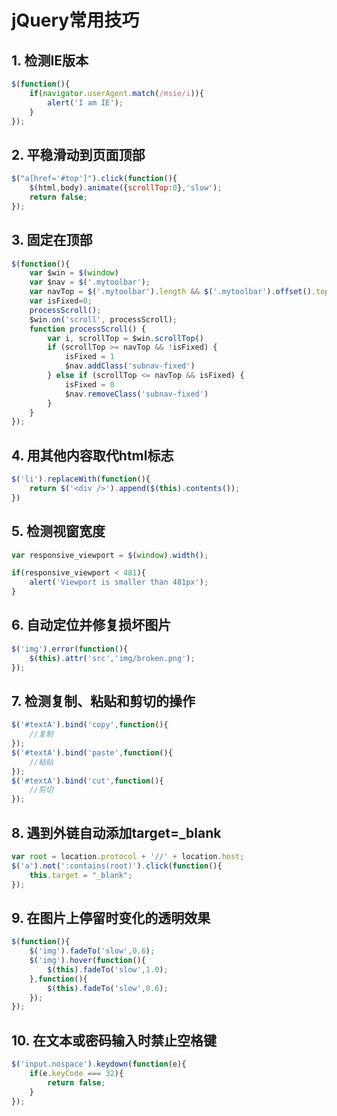 # jQuery常用技巧

## 1. 检测IE版本

```javascript
$(function(){
    if(navigator.userAgent.match(/msie/i)){
        alert('I am IE');
    }
});
```

## 2. 平稳滑动到页面顶部

```javascript
$("a[href='#top']").click(function(){
    $(html,body).animate({scrollTop:0},'slow');
    return false;
});
```

## 3. 固定在顶部

```javascript
$(function(){
    var $win = $(window)
    var $nav = $('.mytoolbar');
    var navTop = $('.mytoolbar').length && $('.mytoolbar').offset().top;
    var isFixed=0;
    processScroll();
    $win.on('scroll', processScroll);
    function processScroll() {
        var i, scrollTop = $win.scrollTop()
        if (scrollTop >= navTop && !isFixed) {
            isFixed = 1
            $nav.addClass('subnav-fixed')
        } else if (scrollTop <= navTop && isFixed) {
            isFixed = 0
            $nav.removeClass('subnav-fixed')
        }
    }
});
```

## 4. 用其他内容取代html标志

```javascript
$('li').replaceWith(function(){
    return $('<div />').append($(this).contents());
})
```

## 5. 检测视窗宽度

```javascript
var responsive_viewport = $(window).width();

if(responsive_viewport < 481){
    alert('Viewport is smaller than 481px');
}
```

## 6. 自动定位并修复损坏图片

```javascript
$('img').error(function(){
    $(this).attr('src','img/broken.png');
});
```

## 7. 检测复制、粘贴和剪切的操作

```javascript
$('#textA').bind('copy',function(){
    //复制
});
$('#textA').bind('paste',function(){
    //粘贴
});
$('#textA').bind('cut',function(){
    //剪切
});
```

## 8. 遇到外链自动添加target=_blank

```javascript
var root = location.protocol + '//' + location.host;
$('a').not(':contains(root)').click(function(){
    this.target = "_blank";
});
```

## 9. 在图片上停留时变化的透明效果

```javascript
$(function(){
    $('img').fadeTo('slow',0.6);
    $('img').hover(function(){
        $(this).fadeTo('slow',1.0);
    },function(){
        $(this).fadeTo('slow',0.6);
    });
});
```

## 10. 在文本或密码输入时禁止空格键

```javascript
$('input.nospace').keydown(function(e){
    if(e.keyCode === 32){
        return false;
    }
});
```

